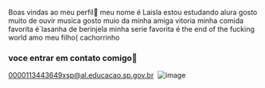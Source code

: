 Boas vindas ao meu perfil🎱
meu nome é Laisla
estou estudando alura
gosto muito de ouvir musica
gosto muio da minha amiga vitoria 
minha comida favorita é´lasanha de berinjela 
minha serie favorita é the end of the fucking world 
amo meu filho( cachorrinho
### voce entrar em contato comigo📘

0000113443649xsp@al.educacao.sp.gov.br
![]()
![image](https://github.com/user-attachments/assets/e9797f46-6e89-44e3-b791-e0cf44ad146d)


